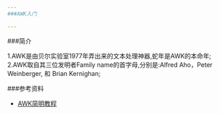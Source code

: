 ```yaml
---
###AWK入门

---
```

###简介

1.AWK是由贝尔实验室1977年弄出来的文本处理神器,蛇年是AWK的本命年;  
2.AWK取自其三位发明者Family name的首字母,分别是:Alfred Aho，Peter Weinberger, 和 Brian Kernighan;  

###参考资料
- [AWK简明教程](http://coolshell.cn/articles/9070.html)
